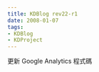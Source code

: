 ```yaml
---
title: KDBlog rev22-r1
date: 2008-01-07
tags:
- KDBlog
- KDProject
---
```

更新 Google Analytics 程式碼

